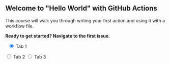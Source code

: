 ## Welcome to "Hello World" with GitHub Actions

This course will walk you through writing your first action and using it with a workflow file. 

**Ready to get started? Navigate to the first issue.**


  <!--Tabs-->
<input id="tab1" type="radio" name="tabs" checked>
<label for="tab1">Tab 1</label>

<input id="tab2" type="radio" name="tabs">
<label for="tab2">Tab 2</label>

<input id="tab3" type="radio" name="tabs">
<label for="tab3">Tab 3</label>

<div id="tab-content1">
  <p>Tab 1 content goes here.</p>
</div>

<div id="tab-content2">
  <p>Tab 2 content goes here.</p>
</div>

<div id="tab-content3">
  <p>Tab 3 content goes here.</p>
</div>
<!--Tabs End-->

<style>
  /* Hide the tab content by default */
  [id^="tab-content"] {
    display: none;
  }

  /* Show the active tab content */
  #tab1:checked ~ #tab-content1,
  #tab2:checked ~ #tab-content2,
  #tab3:checked ~ #tab-content3 {
    display: block;
  }
</style>
